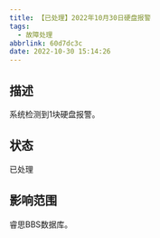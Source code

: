 ```yaml
---
title: 【已处理】2022年10月30日硬盘报警
tags:
  - 故障处理
abbrlink: 60d7dc3c
date: 2022-10-30 15:14:26
---
```


## 描述

系统检测到1块硬盘报警。

## 状态

已处理

## 影响范围

睿思BBS数据库。